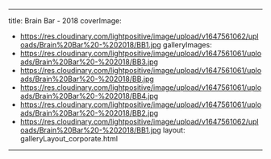 
---
title: Brain Bar - 2018
coverImage:
  - https://res.cloudinary.com/lightpositive/image/upload/v1647561062/uploads/Brain%20Bar%20-%202018/BB1.jpg
galleryImages:
   - https://res.cloudinary.com/lightpositive/image/upload/v1647561061/uploads/Brain%20Bar%20-%202018/BB3.jpg
   - https://res.cloudinary.com/lightpositive/image/upload/v1647561061/uploads/Brain%20Bar%20-%202018/BB.jpg
   - https://res.cloudinary.com/lightpositive/image/upload/v1647561061/uploads/Brain%20Bar%20-%202018/BB4.jpg
   - https://res.cloudinary.com/lightpositive/image/upload/v1647561061/uploads/Brain%20Bar%20-%202018/BB2.jpg
   - https://res.cloudinary.com/lightpositive/image/upload/v1647561062/uploads/Brain%20Bar%20-%202018/BB1.jpg
layout: galleryLayout_corporate.html
---
